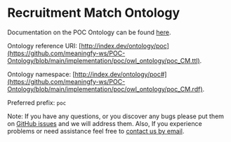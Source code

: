 # Recruitment Match Ontology
Documentation on the POC Ontology can be found [here](https://meaningfy-ws.github.io/POC-Ontology/).

Ontology reference URI:  [http://index.dev/ontology/poc](https://github.com/meaningfy-ws/POC-Ontology/blob/main/implementation/poc/owl_ontology/poc_CM.ttl).

Ontology namespace: [http://index.dev/ontology/poc#](https://github.com/meaningfy-ws/POC-Ontology/blob/main/implementation/poc/owl_ontology/poc_CM.rdf).

Preferred prefix: `poc`

Note: If you have any questions, or you discover any bugs please put them on [GitHub issues](https://github.com/meaningfy-ws/POC-Ontology/issues) and we will address them.
Also, If you experience problems or need assistance feel free to [contact us by email](mailto:hi@meaningfy.ws).
